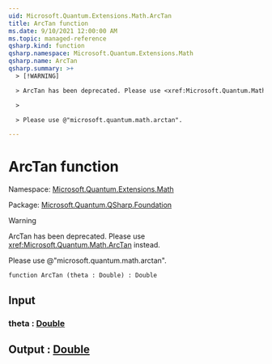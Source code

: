 ```yaml
---
uid: Microsoft.Quantum.Extensions.Math.ArcTan
title: ArcTan function
ms.date: 9/10/2021 12:00:00 AM
ms.topic: managed-reference
qsharp.kind: function
qsharp.namespace: Microsoft.Quantum.Extensions.Math
qsharp.name: ArcTan
qsharp.summary: >+
  > [!WARNING]

  > ArcTan has been deprecated. Please use <xref:Microsoft.Quantum.Math.ArcTan> instead.

  >

  > Please use @"microsoft.quantum.math.arctan".

---
```


# ArcTan function

Namespace: [Microsoft.Quantum.Extensions.Math](xref:Microsoft.Quantum.Extensions.Math)

Package: [Microsoft.Quantum.QSharp.Foundation](https://nuget.org/packages/Microsoft.Quantum.QSharp.Foundation)


> [!WARNING]
> ArcTan has been deprecated. Please use <xref:Microsoft.Quantum.Math.ArcTan> instead.
>
> Please use @"microsoft.quantum.math.arctan".



```qsharp
function ArcTan (theta : Double) : Double
```


## Input

### theta : [Double](xref:microsoft.quantum.qsharp.valueliterals#double-literals)





## Output : [Double](xref:microsoft.quantum.qsharp.valueliterals#double-literals)

